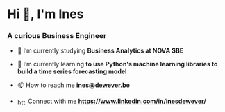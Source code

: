 <h1 align="left">Hi 👋, I'm Ines</h1>
<h3 align="left">A curious Business Engineer</h3>



- 🔭 I’m currently studying **Business Analytics at NOVA SBE**

- 🌱 I’m currently learning **to use Python's machine learning libraries to build a time series forecasting model**

- 📫 How to reach me **ines@dewever.be**

- <a href="https://linkedin.com/in/https://www.linkedin.com/in/inesdewever/" target="blank"><img align="center" src="https://raw.githubusercontent.com/rahuldkjain/github-profile-readme-generator/master/src/images/icons/Social/linked-in-alt.svg" alt="https://www.linkedin.com/in/inesdewever/" height="15" width="20" /></a> Connect with me **https://www.linkedin.com/in/inesdewever/**

